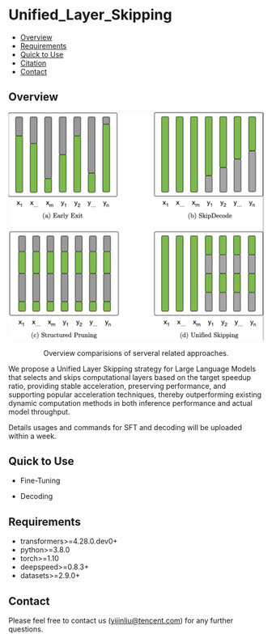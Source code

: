 # Unified_Layer_Skipping

* [Overview](#overview)
* [Requirements](#requirements)
* [Quick to Use](#quick-to-use)
* [Citation](#citation)
* [Contact](#contact)


## Overview
<p align="center">
  <img src="https://github.com/Adaxry/Unified_Layer_Skipping/blob/main/figures/overview.png" alt="overview" width="600"/>
</p>
<p align="center">
  Overview comparisions of serveral related approaches.
</p>


We propose a Unified Layer Skipping strategy for Large Language Models that selects and skips computational layers based on the target speedup ratio, providing stable acceleration, preserving performance, and supporting popular acceleration techniques, thereby outperforming existing dynamic computation methods in both inference performance and actual model throughput.

Details usages and commands for SFT and decoding will be uploaded within a week.

## Quick to Use

+ Fine-Tuning

+ Decoding



## Requirements
+ transformers>=4.28.0.dev0+
+ python>=3.8.0
+ torch>=1.10
+ deepspeed>=0.8.3+
+ datasets>=2.9.0+


## Contact
Please feel free to contact us (yijinliu@tencent.com) for any further questions.  
